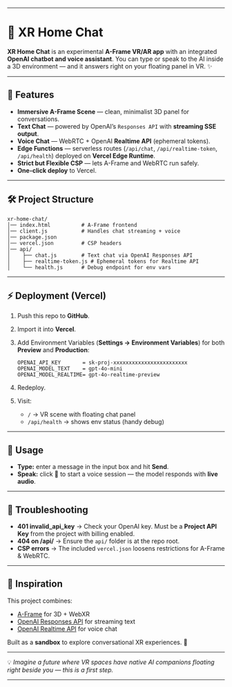 
---

# 🌌 XR Home Chat

**XR Home Chat** is an experimental **A-Frame VR/AR app** with an integrated **OpenAI chatbot and voice assistant**.
You can type or speak to the AI inside a 3D environment — and it answers right on your floating panel in VR. ✨

---

## 🚀 Features

* **Immersive A-Frame Scene** — clean, minimalist 3D panel for conversations.
* **Text Chat** — powered by OpenAI’s `Responses API` with **streaming SSE output**.
* **Voice Chat** — WebRTC + OpenAI **Realtime API** (ephemeral tokens).
* **Edge Functions** — serverless routes (`/api/chat`, `/api/realtime-token`, `/api/health`) deployed on **Vercel Edge Runtime**.
* **Strict but Flexible CSP** — lets A-Frame and WebRTC run safely.
* **One-click deploy** to Vercel.

---

## 🛠️ Project Structure

```
xr-home-chat/
│── index.html          # A-Frame frontend
│── client.js           # Handles chat streaming + voice
│── package.json
│── vercel.json         # CSP headers
│── api/
│    ├── chat.js        # Text chat via OpenAI Responses API
│    ├── realtime-token.js # Ephemeral tokens for Realtime API
│    └── health.js      # Debug endpoint for env vars
```

---

## ⚡ Deployment (Vercel)

1. Push this repo to **GitHub**.
2. Import it into **Vercel**.
3. Add Environment Variables (**Settings → Environment Variables**) for both **Preview** and **Production**:

   ```
   OPENAI_API_KEY       = sk-proj-xxxxxxxxxxxxxxxxxxxxxxxx
   OPENAI_MODEL_TEXT    = gpt-4o-mini
   OPENAI_MODEL_REALTIME= gpt-4o-realtime-preview
   ```
4. Redeploy.
5. Visit:

   * `/` → VR scene with floating chat panel
   * `/api/health` → shows env status (handy debug)

---

## 🎤 Usage

* **Type:** enter a message in the input box and hit **Send**.
* **Speak:** click 🎤 to start a voice session — the model responds with **live audio**.

---

## 🧩 Troubleshooting

* **401 invalid\_api\_key** → Check your OpenAI key. Must be a **Project API Key** from the project with billing enabled.
* **404 on /api/** → Ensure the `api/` folder is at the repo root.
* **CSP errors** → The included `vercel.json` loosens restrictions for A-Frame & WebRTC.

---

## 🌟 Inspiration

This project combines:

* [A-Frame](https://aframe.io/) for 3D + WebXR
* [OpenAI Responses API](https://platform.openai.com/docs/guides/responses) for streaming text
* [OpenAI Realtime API](https://platform.openai.com/docs/guides/realtime) for voice chat

Built as a **sandbox** to explore conversational XR experiences. 🚀

---

💡 *Imagine a future where VR spaces have native AI companions floating right beside you — this is a first step.*

---
